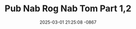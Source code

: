 ---
layout: movie-video-data
date: 2025-03-01 21:25:08 -0867
categories: movie

# Site Attributes
title: "Pub Nab Rog Nab Tom Part 1,2"
permalink: "/movie/Pub_Nab_Rog_Nab_Tom_Part_1,2"

# Movie Attributes
synopsis: ""
producer: "HVS Video Production"
director: ""
writer: ""
video_link: "https://youtu.be/bsf272dj6p4?si=pqcQrFS2wLpTJz5X"
genre: "Drama"
year: "2010"
release_type: "VHS"
storage: "Center for Hmong Studies"
thumbnail: "/assets/images/movie_thumbnails/Pub Nab Rog Nab Tom Part 1,2.jpeg"
publishing_company: "HVS Video Production"

# Sequels + Parts
base_movie: ""
total_parts: 0
sequel: ""

# Movie Cast
cast:
#VALUE!
---
